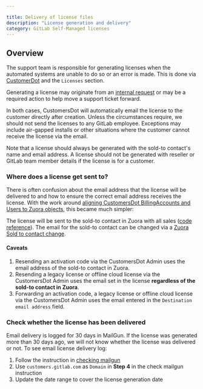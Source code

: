 ```yaml
---

title: Delivery of license files
description: "License generation and delivery"
category: GitLab Self-Managed licenses
---
```



## Overview

The support team is responsible for generating licenses when the automated systems are unable to do so or an error is made. This is done via [CustomerDot](https://customers.gitlab.com/admin) and the `Licenses` section.

Generating a license may originate from an [internal request](/handbook/support/license-and-renewals/workflows/working_internal_requests) or may be a required action to help move a support ticket forward.

In both cases, CustomersDot will automatically email the license to the customer directly after creation. Unless the circumstances require, we should not send the licenses to any GitLab employee. Exceptions may include air-gapped installs or other situations where the customer cannot receive the license via the email.

Note that a license should always be generated with the sold-to contact's name and email address. A license should not be generated with reseller or GitLab team member details if the license is for a customer.

### Where does a license get sent to?

There is often confusion about the email address that the license will be delivered to and how to ensure the correct email address receives the license. With the work around [aligning CustomersDot BillingAccounts and Users to Zuora objects](https://gitlab.com/groups/gitlab-org/-/epics/8950), this became much simpler:

The license will be sent to the sold-to contact in Zuora with all sales ([code reference](https://gitlab.com/gitlab-org/customers-gitlab-com/-/blob/main/app/models/license.rb#L98)). The email for the sold-to contact can be changed via a [Zuora Sold to contact change](/handbook/support/license-and-renewals/workflows/billing_contact_change_payments.html#zuora-contact-change).

#### Caveats

1. Resending an activation code via the CustomersDot Admin uses the email address of the sold-to contact in Zuora.
1. Resending a legacy license or offline cloud license via the CustomersDot Admin uses the email set in the license **regardless of the sold-to contact in Zuora**.
1. Forwarding an activation code, a legacy license or offline cloud license via the CustomersDot Admin uses the email entered in the `Destination email address` field.

### Check whether the license has been delivered

Email delivery is logged for 30 days in MailGun. If the license was generated more than 30 days ago, we will not know whether the license was delivered or not. To see email license delivery log:

1. Follow the instruction in [checking mailgun](/handbook/support/workflows/confirmation_emails.html#checking-mailgun)
1. Use `customers.gitlab.com` as `Domain` in **Step 4** in the check mailgun instruction
1. Update the date range to cover the license generation date
